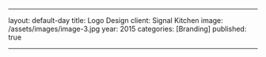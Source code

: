 ---

layout: default-day
title: Logo Design
client: Signal Kitchen
image: /assets/images/image-3.jpg
year: 2015
categories: [Branding]
published: true

---